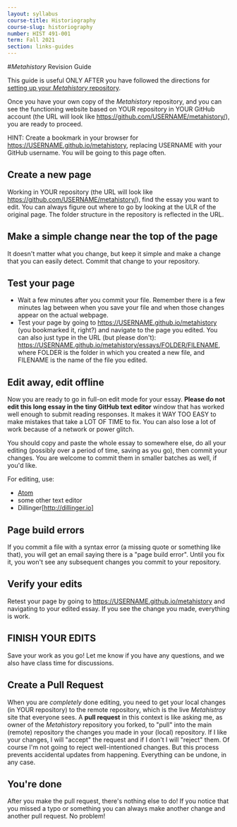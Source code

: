 ```yaml
---
layout: syllabus
course-title: Historiography
course-slug: historiography
number: HIST 491-001
term: Fall 2021
section: links-guides
---
```


#_Metahistory_ Revision Guide

This guide is useful ONLY AFTER you have followed the directions for [setting up your _Metahistory_ repository](metahistory-setup).

Once you have your own copy of the _Metahistory_ repository, and you can see the functioning website based on YOUR repository in YOUR GitHub account (the URL will look like https://github.com/USERNAME/metahistory/), you are ready to proceed.

HINT: Create a bookmark in your browser for https://USERNAME.github.io/metahistory, replacing USERNAME with your GitHub username. You will be going to this page often.

## Create a new page
Working in YOUR repository (the URL will look like https://github.com/USERNAME/metahistory/), find the essay you want to edit. You can always figure out where to go by looking at the ULR of the original page. The folder structure in the repository is reflected in the URL.

## Make a simple change near the top of the page
It doesn't matter what you change, but keep it simple and make a change that you can easily detect. Commit that change to your repository.

## Test your page
- Wait a few minutes after you commit your file. Remember there is a few minutes lag between when you save your file and when those changes appear on the actual webpage.
- Test your page by going to https://USERNAME.github.io/metahistory (you bookmarked it, right?) and navigate to the page you edited. You can also just type in the URL (but please don't): https://USERNAME.github.io/metahistory/essays/FOLDER/FILENAME, where FOLDER is the folder in which you created a new file, and FILENAME is the name of the file you edited.

## Edit away, edit offline
Now you are ready to go in full-on edit mode for your essay. **Please do not edit this long essay in the tiny GitHub text editor** window that has worked well enough to submit reading responses. It makes it WAY TOO EASY to make mistakes that take a LOT OF TIME to fix. You can also lose a lot of work because of a network or power glitch.

You should copy and paste the whole essay to somewhere else, do all your editing (possibly over a period of time, saving as you go), then commit your changes. You are welcome to commit them in smaller batches as well, if you'd like.

For editing, use:
- [Atom](http://atom.io)
- some other text editor
- Dillinger[http://dillinger.io]

## Page build errors
If you commit a file with a syntax error (a missing quote or something like that), you will get an email saying there is a "page build error". Until you fix it, you won't see any subsequent changes you commit to your repository.

## Verify your edits
Retest your page by going to https://USERNAME.github.io/metahistory and navigating to your edited essay. If you see the change you made, everything is work.

## FINISH YOUR EDITS
Save your work as you go! Let me know if you have any questions, and we also have class time for discussions.

## Create a Pull Request  
When you are *completely* done editing, you need to get your local changes (in YOUR repository) to the remote repository, which is the live _Metahistroy_ site that everyone sees. A **pull request** in this context is like asking me, as owner of the _Metahistory_ repository you forked, to "pull" into the main (remote) repository the changes you made in your (local) repository. If I like your changes, I will "accept" the request and if I don't I will "reject" them. Of course I'm not going to reject well-intentioned changes. But this process prevents accidental updates from happening. Everything can be undone, in any case.

## You're done
After you make the pull request, there's nothing else to do! If you notice that you missed a typo or something you can always make another change and another pull request. No problem!
